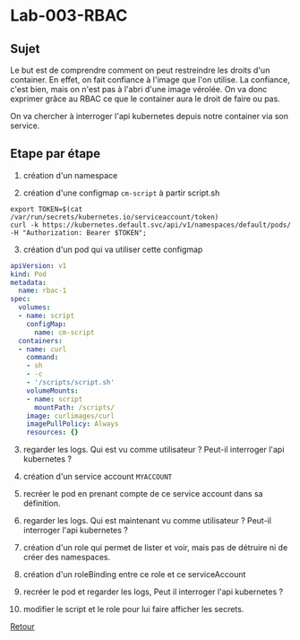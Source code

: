 # Lab-003-RBAC
## Sujet
Le but est de comprendre comment on peut restreindre les droits d'un container. En effet, on fait confiance à l'image que l'on utilise.
La confiance, c'est bien, mais on n'est pas à l'abri d'une image vérolée.
On va donc exprimer grâce au RBAC ce que le container aura le droit de faire ou pas.

On va chercher à interroger l'api kubernetes depuis notre container via son service.
## Etape par étape
1) création d'un namespace

2) création d'une configmap `cm-script` à partir
script.sh
```shell
export TOKEN=$(cat /var/run/secrets/kubernetes.io/serviceaccount/token)
curl -k https://kubernetes.default.svc/api/v1/namespaces/default/pods/ -H "Authorization: Bearer $TOKEN"; 
```


3) création d'un pod qui va utiliser cette configmap
```yaml
apiVersion: v1
kind: Pod
metadata:
  name: rbac-1
spec:
  volumes:
  - name: script
    configMap:
      name: cm-script
  containers:
  - name: curl  
    command:
    - sh
    - -c
    - '/scripts/script.sh'
    volumeMounts:
    - name: script
      mountPath: /scripts/ 
    image: curlimages/curl
    imagePullPolicy: Always
    resources: {}
```
3) regarder les logs. Qui est vu comme utilisateur ? Peut-il interroger l'api kubernetes ?

4) création d'un service account `MYACCOUNT`

5) recréer le pod en prenant compte de ce service account dans sa définition.

6) regarder les logs. Qui est maintenant vu comme utilisateur ? Peut-il interroger l'api kubernetes ?

7) création d'un role qui permet de lister et voir, mais pas de détruire ni de créer des namespaces.

8) création d'un roleBinding entre ce role et ce serviceAccount

9) recréer le pod et regarder les logs, Peut il interroger l'api kubernetes ?

10) modifier le script et le role pour lui faire afficher les secrets.

[Retour](https://obeyler.github.io/Formation-K8S/)
